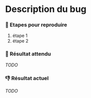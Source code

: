 # Description du bug

### :repeat: Etapes pour reproduire

1. étape 1
2. étape 2

### :dart: Résultat attendu

*TODO*


### :-1: Résultat actuel

*TODO*